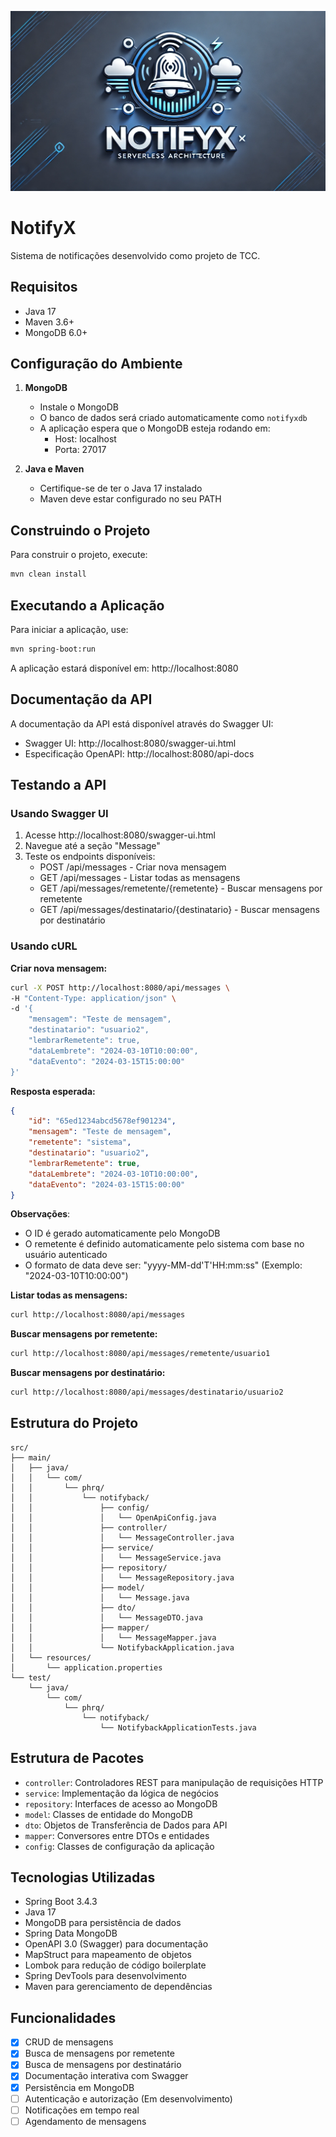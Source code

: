 ![alt](logo.webp)

# NotifyX

Sistema de notificações desenvolvido como projeto de TCC.

## Requisitos

- Java 17
- Maven 3.6+
- MongoDB 6.0+

## Configuração do Ambiente

1. **MongoDB**
   - Instale o MongoDB
   - O banco de dados será criado automaticamente como `notifyxdb`
   - A aplicação espera que o MongoDB esteja rodando em:
     - Host: localhost
     - Porta: 27017

2. **Java e Maven**
   - Certifique-se de ter o Java 17 instalado
   - Maven deve estar configurado no seu PATH

## Construindo o Projeto

Para construir o projeto, execute:

```bash
mvn clean install
```

## Executando a Aplicação

Para iniciar a aplicação, use:

```bash
mvn spring-boot:run
```

A aplicação estará disponível em: http://localhost:8080

## Documentação da API

A documentação da API está disponível através do Swagger UI:
- Swagger UI: http://localhost:8080/swagger-ui.html
- Especificação OpenAPI: http://localhost:8080/api-docs

## Testando a API

### Usando Swagger UI
1. Acesse http://localhost:8080/swagger-ui.html
2. Navegue até a seção "Message"
3. Teste os endpoints disponíveis:
   - POST /api/messages - Criar nova mensagem
   - GET /api/messages - Listar todas as mensagens
   - GET /api/messages/remetente/{remetente} - Buscar mensagens por remetente
   - GET /api/messages/destinatario/{destinatario} - Buscar mensagens por destinatário

### Usando cURL

**Criar nova mensagem:**
```bash
curl -X POST http://localhost:8080/api/messages \
-H "Content-Type: application/json" \
-d '{
    "mensagem": "Teste de mensagem",
    "destinatario": "usuario2",
    "lembrarRemetente": true,
    "dataLembrete": "2024-03-10T10:00:00",
    "dataEvento": "2024-03-15T15:00:00"
}'
```

**Resposta esperada:**
```json
{
    "id": "65ed1234abcd5678ef901234",
    "mensagem": "Teste de mensagem",
    "remetente": "sistema",
    "destinatario": "usuario2",
    "lembrarRemetente": true,
    "dataLembrete": "2024-03-10T10:00:00",
    "dataEvento": "2024-03-15T15:00:00"
}
```

**Observações**: 
- O ID é gerado automaticamente pelo MongoDB
- O remetente é definido automaticamente pelo sistema com base no usuário autenticado
- O formato de data deve ser: "yyyy-MM-dd'T'HH:mm:ss" (Exemplo: "2024-03-10T10:00:00")

**Listar todas as mensagens:**
```bash
curl http://localhost:8080/api/messages
```

**Buscar mensagens por remetente:**
```bash
curl http://localhost:8080/api/messages/remetente/usuario1
```

**Buscar mensagens por destinatário:**
```bash
curl http://localhost:8080/api/messages/destinatario/usuario2
```

## Estrutura do Projeto

```
src/
├── main/
│   ├── java/
│   │   └── com/
│   │       └── phrq/
│   │           └── notifyback/
│   │               ├── config/
│   │               │   └── OpenApiConfig.java
│   │               ├── controller/
│   │               │   └── MessageController.java
│   │               ├── service/
│   │               │   └── MessageService.java
│   │               ├── repository/
│   │               │   └── MessageRepository.java
│   │               ├── model/
│   │               │   └── Message.java
│   │               ├── dto/
│   │               │   └── MessageDTO.java
│   │               ├── mapper/
│   │               │   └── MessageMapper.java
│   │               └── NotifybackApplication.java
│   └── resources/
│       └── application.properties
└── test/
    └── java/
        └── com/
            └── phrq/
                └── notifyback/
                    └── NotifybackApplicationTests.java
```

## Estrutura de Pacotes

- `controller`: Controladores REST para manipulação de requisições HTTP
- `service`: Implementação da lógica de negócios
- `repository`: Interfaces de acesso ao MongoDB
- `model`: Classes de entidade do MongoDB
- `dto`: Objetos de Transferência de Dados para API
- `mapper`: Conversores entre DTOs e entidades
- `config`: Classes de configuração da aplicação

## Tecnologias Utilizadas

- Spring Boot 3.4.3
- Java 17
- MongoDB para persistência de dados
- Spring Data MongoDB
- OpenAPI 3.0 (Swagger) para documentação
- MapStruct para mapeamento de objetos
- Lombok para redução de código boilerplate
- Spring DevTools para desenvolvimento
- Maven para gerenciamento de dependências

## Funcionalidades

- [x] CRUD de mensagens
- [x] Busca de mensagens por remetente
- [x] Busca de mensagens por destinatário
- [x] Documentação interativa com Swagger
- [x] Persistência em MongoDB
- [ ] Autenticação e autorização (Em desenvolvimento)
- [ ] Notificações em tempo real
- [ ] Agendamento de mensagens 